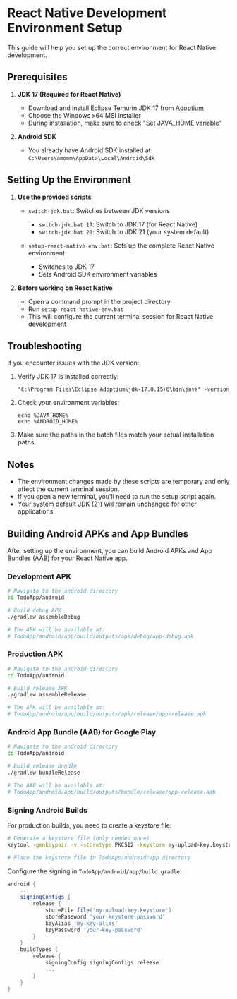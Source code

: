 # React Native Development Environment Setup

This guide will help you set up the correct environment for React Native development.

## Prerequisites

1. **JDK 17 (Required for React Native)**
   - Download and install Eclipse Temurin JDK 17 from [Adoptium](https://adoptium.net/temurin/releases/?version=17)
   - Choose the Windows x64 MSI installer
   - During installation, make sure to check "Set JAVA_HOME variable"

2. **Android SDK**
   - You already have Android SDK installed at `C:\Users\amonm\AppData\Local\Android\Sdk`

## Setting Up the Environment

1. **Use the provided scripts**
   - `switch-jdk.bat`: Switches between JDK versions
     - `switch-jdk.bat 17`: Switch to JDK 17 (for React Native)
     - `switch-jdk.bat 21`: Switch to JDK 21 (your system default)
   
   - `setup-react-native-env.bat`: Sets up the complete React Native environment
     - Switches to JDK 17
     - Sets Android SDK environment variables

2. **Before working on React Native**
   - Open a command prompt in the project directory
   - Run `setup-react-native-env.bat`
   - This will configure the current terminal session for React Native development

## Troubleshooting

If you encounter issues with the JDK version:

1. Verify JDK 17 is installed correctly:
   ```
   "C:\Program Files\Eclipse Adoptium\jdk-17.0.15+6\bin\java" -version
   ```

2. Check your environment variables:
   ```
   echo %JAVA_HOME%
   echo %ANDROID_HOME%
   ```

3. Make sure the paths in the batch files match your actual installation paths.

## Notes

- The environment changes made by these scripts are temporary and only affect the current terminal session.
- If you open a new terminal, you'll need to run the setup script again.
- Your system default JDK (21) will remain unchanged for other applications.

## Building Android APKs and App Bundles

After setting up the environment, you can build Android APKs and App Bundles (AAB) for your React Native app.

### Development APK

```bash
# Navigate to the android directory
cd TodoApp/android

# Build debug APK
./gradlew assembleDebug

# The APK will be available at:
# TodoApp/android/app/build/outputs/apk/debug/app-debug.apk
```

### Production APK

```bash
# Navigate to the android directory
cd TodoApp/android

# Build release APK
./gradlew assembleRelease

# The APK will be available at:
# TodoApp/android/app/build/outputs/apk/release/app-release.apk
```

### Android App Bundle (AAB) for Google Play

```bash
# Navigate to the android directory
cd TodoApp/android

# Build release bundle
./gradlew bundleRelease

# The AAB will be available at:
# TodoApp/android/app/build/outputs/bundle/release/app-release.aab
```

### Signing Android Builds

For production builds, you need to create a keystore file:

```bash
# Generate a keystore file (only needed once)
keytool -genkeypair -v -storetype PKCS12 -keystore my-upload-key.keystore -alias my-key-alias -keyalg RSA -keysize 2048 -validity 10000

# Place the keystore file in TodoApp/android/app directory
```

Configure the signing in `TodoApp/android/app/build.gradle`:

```gradle
android {
    ...
    signingConfigs {
        release {
            storeFile file('my-upload-key.keystore')
            storePassword 'your-keystore-password'
            keyAlias 'my-key-alias'
            keyPassword 'your-key-password'
        }
    }
    buildTypes {
        release {
            signingConfig signingConfigs.release
            ...
        }
    }
}
```